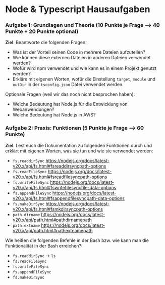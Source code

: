 # Node & Typescript Hausaufgaben

### Aufgabe 1: Grundlagen und Theorie (10 Punkte je Frage --> 40 Punkte + 20 Punkte optional)

**Ziel**: Beantworte die folgenden Fragen:

- Was ist der Vorteil seinen Code in mehrere Dateien aufzuteilen?
- Wie können diese externen Dateien in anderen Dateien verwendet werden?
- Wofür wird npm verwendet und wie kann es in einem Projekt genutzt werden?
- Erkläre mit eigenen Worten, wofür die Einstellung `target`, `module` und `outDir` in der `tsconfig.json` Datei verwendet werden.

Optionale Fragen (weil wir das noch nicht besprochen haben):

- Welche Bedeutung hat Node.js für die Entwicklung von Webanwendungen?
- Welche Bedeutung hat Node.js in AWS?

### Aufgabe 2: Praxis: Funktionen (5 Punkte je Frage --> 60 Punkte)

**Ziel**: Lest euch die Dokumentation zu folgenden Funktionen durch und erklärt mit eigenen Worten, was sie tun und wie sie verwendet werden:

- `fs.readdirSync` https://nodejs.org/docs/latest-v20.x/api/fs.html#fsreaddirsyncpath-options
- `fs.readFileSync` https://nodejs.org/docs/latest-v20.x/api/fs.html#fsreadfilesyncpath-options
- `fs.writeFileSync` https://nodejs.org/docs/latest-v20.x/api/fs.html#fswritefilesyncfile-data-options
- `fs.appendFileSync` https://nodejs.org/docs/latest-v20.x/api/fs.html#fsappendfilesyncpath-data-options
- `fs.makeDirSync` https://nodejs.org/docs/latest-v20.x/api/fs.html#fsmkdirsyncpath-options
- `path.dirname` https://nodejs.org/docs/latest-v20.x/api/path.html#pathdirnamepath
- `path.extname` https://nodejs.org/docs/latest-v20.x/api/path.html#pathextnamepath

Wie heißen die folgenden Befehle in der Bash bzw. wie kann man die Funktionalität in der Bash erreichen?:

- `fs.readdirSync` -> `ls`
- `fs.readFileSync`
- `fs.writeFileSync`
- `fs.appendFileSync`
- `fs.makeDirSync`
